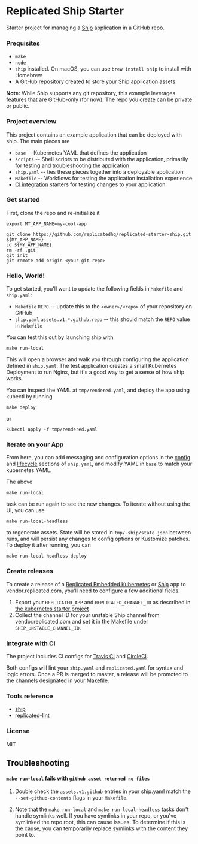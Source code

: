 Replicated Ship Starter
==================

Starter project for managing a [Ship](https://ship.replicated.com) application in a GitHub repo.

### Prequisites

- `make`
- `node`
- `ship` installed. On macOS, you can use `brew install ship` to install with Homebrew
- A GitHub repository created to store your Ship application assets.

**Note:** While Ship supports any git repository, this example leverages features that are GitHub-only (for now). The repo you create can be private or public.

### Project overview

This project contains an example application that can be deployed with ship. The main pieces are

- `base` -- Kubernetes YAML that defines the application
- `scripts` -- Shell scripts to be distributed with the application, primarily for testing and troubleshooting the application
- `ship.yaml` -- ties these pieces together into a deployable application
- `Makefile` -- Workflows for testing the application installation experience
- [CI integration](#integrate-with-ci) starters for testing changes to your application.

### Get started

First, clone the repo and re-initialize it

```
export MY_APP_NAME=my-cool-app

git clone https://github.com/replicatedhq/replicated-starter-ship.git ${MY_APP_NAME}
cd ${MY_APP_NAME}
rm -rf .git
git init
git remote add origin <your git repo>
```

### Hello, World!

To get started, you'll want to update the following fields in `Makefile` and `ship.yaml`:

- `Makefile` `REPO` -- update this to the `<owner>/<repo>` of your repository on GitHub
- `ship.yaml` `assets.v1.*.github.repo` -- this should match the `REPO` value in `Makefile`

You can test this out by launching ship with

    make run-local

This will open a browser and walk you through configuring the application defined in `ship.yaml`. The test application creates a small Kubernetes Deployment to run Nginx, but it's a good way to get a sense of how ship works.

You can inspect the YAML at `tmp/rendered.yaml`, and deploy the app using kubectl by running

    make deploy

or

    kubectl apply -f tmp/rendered.yaml


### Iterate on your App

From here, you can add messaging and configuration options in the [config](https://ship.replicated.com/reference/config/items/) and [lifecycle](https://ship.replicated.com/reference/lifecycle/overview/) sections of `ship.yaml`, and modify YAML in `base` to match your kubernetes YAML.

The above

    make run-local

task can be run again to see the new changes. To iterate without using the UI, you can use

    make run-local-headless

to regenerate assets. State will be stored in `tmp/.ship/state.json` between runs, and will persist any changes to config options or Kustomize patches. To deploy it after running, you can

    make run-local-headless deploy

### Create releases

To create a release of a [Replicated Embedded Kubernetes](https://help.replicated.com/guides/ship-with-kubernetes) or [Ship](https://help.replicated.com/guides/kubernetes-with-ship) app to vendor.replicated.com, you'll need to configure a few additional fields.

1. Export your `REPLICATED_APP` and `REPLICATED_CHANNEL_ID` as described in [the kubernetes starter project](https://github.com/replicatedhq/replicated-starter-kubernetes#configure-environment)
2. Collect the channel ID for your unstable Ship channel from vendor.replicated.com and set it in the Makefile under `SHIP_UNSTABLE_CHANNEL_ID`.


### Integrate with CI

The project includes CI configs for [Travis CI](https://travis-ci.org) and [CircleCI](https://circleci.com).

Both configs will lint your `ship.yaml` and `replicated.yaml` for syntax and logic errors. Once a PR is merged to master, a release will be promoted to the channels designated in your Makefile.


### Tools reference

- [ship](https://github.com/replicatedhq/ship)
- [replicated-lint](https://github.com/replicatedhq/replicated-lint)

### License

MIT


## Troubleshooting

#### `make run-local` fails with `github asset returned no files`

1. Double check the `assets.v1.github` entries in your ship.yaml match the `--set-github-contents` flags in your `Makefile`.

2. Note that the `make run-local` and `make run-local-headless` tasks don't handle symlinks well. If you have symlinks in your repo, or you've symlinked the repo root, this can cause issues. To determine if this is the cause, you can temporarily replace symlinks with the content they point to.
